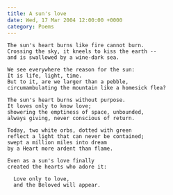 ```yaml
---
title: A sun's love
date: Wed, 17 Mar 2004 12:00:00 +0000
category: Poems
---
```


    The sun's heart burns like fire cannot burn.  
    Crossing the sky, it kneels to kiss the earth --  
    and is swallowed by a wine-dark sea.

    We see everywhere the reason for the sun:  
    It is life, light, time.  
    But to it, are we larger than a pebble,  
    circumambulating the mountain like a homesick flea?

    The sun's heart burns without purpose.  
    It loves only to know love;  
    showering the emptiness of space, unbounded,  
    always giving, never conscious of return.

    Today, two white orbs, dotted with green  
    reflect a light that can never be contained;  
    swept a million miles into dream  
    by a Heart more ardent than flame.

    Even as a sun's love finally  
    created the hearts who adore it:

      Love only to love,  
      and the Beloved will appear.


